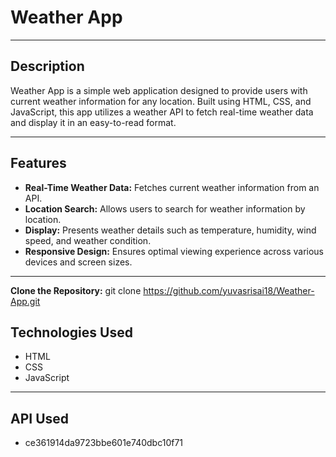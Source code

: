 # Weather App

---

## Description

Weather App is a simple web application designed to provide users with current weather information for any location. Built using HTML, CSS, and JavaScript, this app utilizes a weather API to fetch real-time weather data and display it in an easy-to-read format.

---

## Features

- **Real-Time Weather Data:** Fetches current weather information from an API.
- **Location Search:** Allows users to search for weather information by location.
- **Display:** Presents weather details such as temperature, humidity, wind speed, and weather condition.
- **Responsive Design:** Ensures optimal viewing experience across various devices and screen sizes.

---

**Clone the Repository:**
   git clone https://github.com/yuvasrisai18/Weather-App.git
   
## Technologies Used
  
  - HTML
  - CSS
  - JavaScript

---

## API Used

- ce361914da9723bbe601e740dbc10f71
